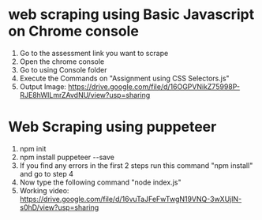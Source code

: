 # web scraping using Basic Javascript on Chrome console 
1) Go to the assessment link you want to scrape
2) Open the chrome console 
3) Go to using Console folder
4) Execute the Commands on "Assignment using CSS Selectors.js"
4) Output Image: https://drive.google.com/file/d/16OGPVNikZ75998P-RJE8hWILmrZAvdNU/view?usp=sharing



# Web Scraping using puppeteer  
1) npm init
2) npm install puppeteer --save
3) If you find any errors in the first 2 steps run this command "npm install" and go to step 4
4) Now type the following command "node index.js"
5) Working video: https://drive.google.com/file/d/16vuTaJFeFwTwgN19VNQ-3wXUjlN-s0hD/view?usp=sharing
  
  
